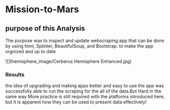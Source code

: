 # Mission-to-Mars

## purpose of this Analysis
The purpose was to inspect and update webscraping app that can be done by using html, Splinter, BeautifulSoup, and Bootstrap. to make the app orgnized and up to date 


  ![](hemisphere_image/Cerberus Hemisphere Enhanced.jpg)
### Results

the idea  of upgrading and making apps better and easy to use the app was successfully able to run the scraping for the all of the data.But Hard in the same way 
More practice is still required with the platforms introduced here, but it is apparent how they can be used to present data effectively!
